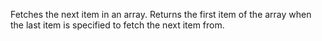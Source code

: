 Fetches the next item in an array. Returns the first item of the array when the last item is specified to fetch the next item from.
